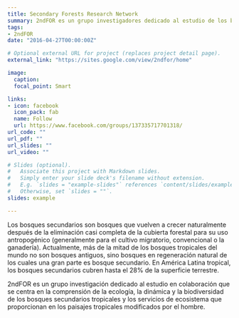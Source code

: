 ```yaml
---
title: Secondary Forests Research Network
summary: 2ndFOR es un grupo investigadores dedicado al estudio de los bosques secundarios tropicales.
tags:
- 2ndFOR
date: "2016-04-27T00:00:00Z"

# Optional external URL for project (replaces project detail page).
external_link: "https://sites.google.com/view/2ndfor/home"

image:
  caption: 
  focal_point: Smart

links:
- icon: facebook
  icon_pack: fab
  name: Follow
  url: https://www.facebook.com/groups/137335717701318/
url_code: ""
url_pdf: ""
url_slides: ""
url_video: ""

# Slides (optional).
#   Associate this project with Markdown slides.
#   Simply enter your slide deck's filename without extension.
#   E.g. `slides = "example-slides"` references `content/slides/example-slides.md`.
#   Otherwise, set `slides = ""`.
slides: example

---
```


Los bosques secundarios son bosques que vuelven a crecer naturalmente después de la eliminación casi completa de la cubierta forestal para su uso antropogénico (generalmente para el cultivo migratorio, convencional o la ganadería). Actualmente, más de la mitad de los bosques tropicales del mundo no son bosques antiguos, sino bosques en regeneración natural de los cuales una gran parte es bosque secundario. En América Latina tropical, los bosques secundarios cubren hasta el 28% de la superficie terrestre.

2ndFOR es un grupo investigación dedicado al estudio  en colaboración que se centra en la comprensión de la ecología, la dinámica y la biodiversidad de los bosques secundarios tropicales y los servicios de ecosistema que proporcionan en los paisajes tropicales modificados por el hombre.